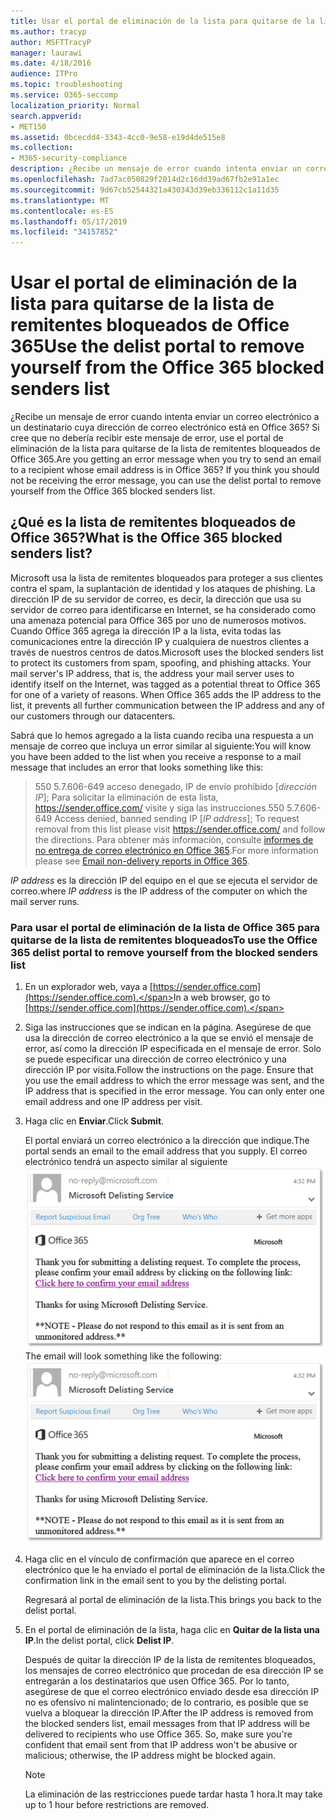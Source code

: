 ```yaml
---
title: Usar el portal de eliminación de la lista para quitarse de la lista de remitentes bloqueados de Office 365
ms.author: tracyp
author: MSFTTracyP
manager: laurawi
ms.date: 4/18/2016
audience: ITPro
ms.topic: troubleshooting
ms.service: O365-seccomp
localization_priority: Normal
search.appverid:
- MET150
ms.assetid: 0bcecdd4-3343-4cc0-9e58-e19d4de515e8
ms.collection:
- M365-security-compliance
description: ¿Recibe un mensaje de error cuando intenta enviar un correo electrónico a un destinatario cuya dirección de correo electrónico está en Office 365? Si cree que no debería recibir este mensaje de error, use el portal de eliminación de la lista para quitarse de la lista de remitentes bloqueados de Office 365.
ms.openlocfilehash: 7ad7ac050829f2014d2c16dd39ad67fb2e91a1ec
ms.sourcegitcommit: 9d67cb52544321a430343d39eb336112c1a11d35
ms.translationtype: MT
ms.contentlocale: es-ES
ms.lasthandoff: 05/17/2019
ms.locfileid: "34157852"
---
```

# <a name="use-the-delist-portal-to-remove-yourself-from-the-office-365-blocked-senders-list"></a><span data-ttu-id="c8d0b-104">Usar el portal de eliminación de la lista para quitarse de la lista de remitentes bloqueados de Office 365</span><span class="sxs-lookup"><span data-stu-id="c8d0b-104">Use the delist portal to remove yourself from the Office 365 blocked senders list</span></span>

<span data-ttu-id="c8d0b-p102">¿Recibe un mensaje de error cuando intenta enviar un correo electrónico a un destinatario cuya dirección de correo electrónico está en Office 365? Si cree que no debería recibir este mensaje de error, use el portal de eliminación de la lista para quitarse de la lista de remitentes bloqueados de Office 365.</span><span class="sxs-lookup"><span data-stu-id="c8d0b-p102">Are you getting an error message when you try to send an email to a recipient whose email address is in Office 365? If you think you should not be receiving the error message, you can use the delist portal to remove yourself from the Office 365 blocked senders list.</span></span>
  
## <a name="what-is-the-office-365-blocked-senders-list"></a><span data-ttu-id="c8d0b-107">¿Qué es la lista de remitentes bloqueados de Office 365?</span><span class="sxs-lookup"><span data-stu-id="c8d0b-107">What is the Office 365 blocked senders list?</span></span>

<span data-ttu-id="c8d0b-p103">Microsoft usa la lista de remitentes bloqueados para proteger a sus clientes contra el spam, la suplantación de identidad y los ataques de phishing. La dirección IP de su servidor de correo, es decir, la dirección que usa su servidor de correo para identificarse en Internet, se ha considerado como una amenaza potencial para Office 365 por uno de numerosos motivos. Cuando Office 365 agrega la dirección IP a la lista, evita todas las comunicaciones entre la dirección IP y cualquiera de nuestros clientes a través de nuestros centros de datos.</span><span class="sxs-lookup"><span data-stu-id="c8d0b-p103">Microsoft uses the blocked senders list to protect its customers from spam, spoofing, and phishing attacks. Your mail server's IP address, that is, the address your mail server uses to identify itself on the Internet, was tagged as a potential threat to Office 365 for one of a variety of reasons. When Office 365 adds the IP address to the list, it prevents all further communication between the IP address and any of our customers through our datacenters.</span></span>
  
<span data-ttu-id="c8d0b-111">Sabrá que lo hemos agregado a la lista cuando reciba una respuesta a un mensaje de correo que incluya un error similar al siguiente:</span><span class="sxs-lookup"><span data-stu-id="c8d0b-111">You will know you have been added to the list when you receive a response to a mail message that includes an error that looks something like this:</span></span>
  
> <span data-ttu-id="c8d0b-112">550 5.7.606-649 acceso denegado, IP de envío prohibido [_dirección IP_]; Para solicitar la eliminación de esta lista, https://sender.office.com/ visite y siga las instrucciones.</span><span class="sxs-lookup"><span data-stu-id="c8d0b-112">550 5.7.606-649 Access denied, banned sending IP [_IP address_]; To request removal from this list please visit https://sender.office.com/ and follow the directions.</span></span> <span data-ttu-id="c8d0b-113">Para obtener más información, consulte [informes de no entrega de correo electrónico en Office 365](http://go.microsoft.com/fwlink/?LinkID=526653).</span><span class="sxs-lookup"><span data-stu-id="c8d0b-113">For more information please see [Email non-delivery reports in Office 365](http://go.microsoft.com/fwlink/?LinkID=526653).</span></span>
  
<span data-ttu-id="c8d0b-114">_IP address_ es la dirección IP del equipo en el que se ejecuta el servidor de correo.</span><span class="sxs-lookup"><span data-stu-id="c8d0b-114">where  _IP address_ is the IP address of the computer on which the mail server runs.</span></span> 
  
### <a name="to-use-the-office-365-delist-portal-to-remove-yourself-from-the-blocked-senders-list"></a><span data-ttu-id="c8d0b-115">Para usar el portal de eliminación de la lista de Office 365 para quitarse de la lista de remitentes bloqueados</span><span class="sxs-lookup"><span data-stu-id="c8d0b-115">To use the Office 365 delist portal to remove yourself from the blocked senders list</span></span>

1. <span data-ttu-id="c8d0b-116">En un explorador web, vaya a [https://sender.office.com](https://sender.office.com).</span><span class="sxs-lookup"><span data-stu-id="c8d0b-116">In a web browser, go to [https://sender.office.com](https://sender.office.com).</span></span>
    
2. <span data-ttu-id="c8d0b-p105">Siga las instrucciones que se indican en la página. Asegúrese de que usa la dirección de correo electrónico a la que se envió el mensaje de error, así como la dirección IP especificada en el mensaje de error. Solo se puede especificar una dirección de correo electrónico y una dirección IP por visita.</span><span class="sxs-lookup"><span data-stu-id="c8d0b-p105">Follow the instructions on the page. Ensure that you use the email address to which the error message was sent, and the IP address that is specified in the error message. You can only enter one email address and one IP address per visit.</span></span>
    
3. <span data-ttu-id="c8d0b-120">Haga clic en **Enviar**.</span><span class="sxs-lookup"><span data-stu-id="c8d0b-120">Click **Submit**.</span></span>
    
    <span data-ttu-id="c8d0b-121">El portal enviará un correo electrónico a la dirección que indique.</span><span class="sxs-lookup"><span data-stu-id="c8d0b-121">The portal sends an email to the email address that you supply.</span></span> <span data-ttu-id="c8d0b-122">El correo electrónico tendrá un aspecto similar al siguiente ![: captura de pantalla de correo electrónico recibido cuando envía una solicitud a través del portal de eliminación de la lista](media/bf13e4f7-f68c-4e46-baa7-b6ab4cfc13f3.png)</span><span class="sxs-lookup"><span data-stu-id="c8d0b-122">The email will look something like the following: ![Screenshot of email received when you submit a request through the delist portal](media/bf13e4f7-f68c-4e46-baa7-b6ab4cfc13f3.png)</span></span>
  
4. <span data-ttu-id="c8d0b-123">Haga clic en el vínculo de confirmación que aparece en el correo electrónico que le ha enviado el portal de eliminación de la lista.</span><span class="sxs-lookup"><span data-stu-id="c8d0b-123">Click the confirmation link in the email sent to you by the delisting portal.</span></span>
    
    <span data-ttu-id="c8d0b-124">Regresará al portal de eliminación de la lista.</span><span class="sxs-lookup"><span data-stu-id="c8d0b-124">This brings you back to the delist portal.</span></span>
    
5. <span data-ttu-id="c8d0b-125">En el portal de eliminación de la lista, haga clic en **Quitar de la lista una IP**.</span><span class="sxs-lookup"><span data-stu-id="c8d0b-125">In the delist portal, click **Delist IP**.</span></span>
    
    <span data-ttu-id="c8d0b-p107">Después de quitar la dirección IP de la lista de remitentes bloqueados, los mensajes de correo electrónico que procedan de esa dirección IP se entregarán a los destinatarios que usen Office 365. Por lo tanto, asegúrese de que el correo electrónico enviado desde esa dirección IP no es ofensivo ni malintencionado; de lo contrario, es posible que se vuelva a bloquear la dirección IP.</span><span class="sxs-lookup"><span data-stu-id="c8d0b-p107">After the IP address is removed from the blocked senders list, email messages from that IP address will be delivered to recipients who use Office 365. So, make sure you're confident that email sent from that IP address won't be abusive or malicious; otherwise, the IP address might be blocked again.</span></span>
    
    > [!NOTE]
    > <span data-ttu-id="c8d0b-128">La eliminación de las restricciones puede tardar hasta 1 hora.</span><span class="sxs-lookup"><span data-stu-id="c8d0b-128">It may take up to 1 hour before restrictions are removed.</span></span>
